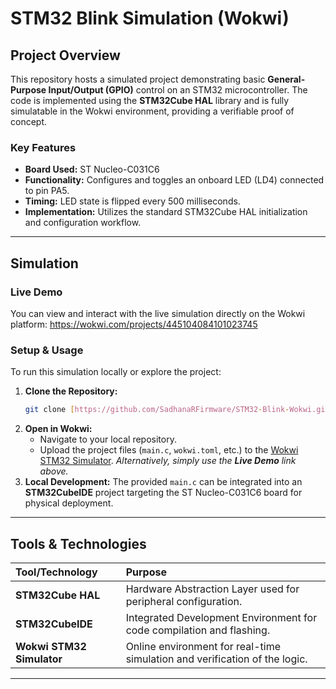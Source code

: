 #  STM32 Blink Simulation (Wokwi)

## Project Overview

This repository hosts a simulated project demonstrating basic **General-Purpose Input/Output (GPIO)** control on an STM32 microcontroller. The code is implemented using the **STM32Cube HAL** library and is fully simulatable in the Wokwi environment, providing a verifiable proof of concept.

### Key Features
- **Board Used:** ST Nucleo-C031C6
- **Functionality:** Configures and toggles an onboard LED (LD4) connected to pin PA5.
- **Timing:** LED state is flipped every 500 milliseconds.
- **Implementation:** Utilizes the standard STM32Cube HAL initialization and configuration workflow.

---

## Simulation

### Live Demo
You can view and interact with the live simulation directly on the Wokwi platform:
https://wokwi.com/projects/445104084101023745

### Setup & Usage

To run this simulation locally or explore the project:

1.  **Clone the Repository:**
    ```bash
    git clone [https://github.com/SadhanaRFirmware/STM32-Blink-Wokwi.git](https://github.com/SadhanaRFirmware/STM32-Blink-Wokwi.git)
    ```
2.  **Open in Wokwi:**
    * Navigate to your local repository.
    * Upload the project files (`main.c`, `wokwi.toml`, etc.) to the [Wokwi STM32 Simulator](https://wokwi.com/stm32). *Alternatively, simply use the **Live Demo** link above.*
3.  **Local Development:** The provided `main.c` can be integrated into an **STM32CubeIDE** project targeting the ST Nucleo-C031C6 board for physical deployment.

---

## Tools & Technologies

| Tool/Technology | Purpose |
| :--- | :--- |
| **STM32Cube HAL** | Hardware Abstraction Layer used for peripheral configuration. |
| **STM32CubeIDE** | Integrated Development Environment for code compilation and flashing. |
| **Wokwi STM32 Simulator** | Online environment for real-time simulation and verification of the logic. |

---
